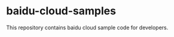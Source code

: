 baidu-cloud-samples
===================

This repository contains baidu cloud sample code for developers. 